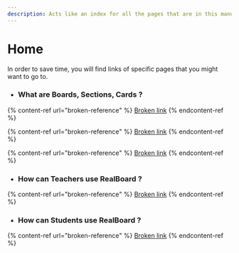 ```yaml
---
description: Acts like an index for all the pages that are in this manual.
---
```


# Home

In order to save time, you will find links of specific pages that you might want to go to.&#x20;



* ### What are Boards, Sections, Cards ?

{% content-ref url="broken-reference" %}
[Broken link](broken-reference)
{% endcontent-ref %}

{% content-ref url="broken-reference" %}
[Broken link](broken-reference)
{% endcontent-ref %}

{% content-ref url="broken-reference" %}
[Broken link](broken-reference)
{% endcontent-ref %}



* ### How can Teachers use RealBoard ?&#x20;

{% content-ref url="broken-reference" %}
[Broken link](broken-reference)
{% endcontent-ref %}



* ### How can Students use RealBoard ?&#x20;

{% content-ref url="broken-reference" %}
[Broken link](broken-reference)
{% endcontent-ref %}

